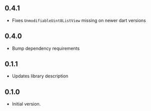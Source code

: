 ## 0.4.1
- Fixes `UnmodifiableUint8ListView` missing on newer dart versions

## 0.4.0
- Bump dependency requirements

## 0.1.1
- Updates library description

## 0.1.0
- Initial version.
